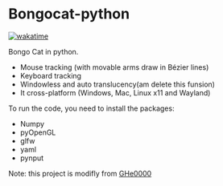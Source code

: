 # Bongocat-python

[![wakatime](https://wakatime.com/badge/user/70908aa3-b2c6-4f44-a07f-7bd45f260e48/project/ca59bf83-0ceb-4a3b-9775-d57abbd8338f.svg)](https://wakatime.com/badge/user/70908aa3-b2c6-4f44-a07f-7bd45f260e48/project/ca59bf83-0ceb-4a3b-9775-d57abbd8338f)

Bongo Cat in python. 

- Mouse tracking (with movable arms draw in Bézier lines)
- Keyboard tracking
- Windowless and auto translucency(am delete this funsion)
- It cross-platform (Windows, Mac, Linux x11 and Wayland)

To run the code, you need to install the packages:

- Numpy
- pyOpenGL
- glfw
- yaml
- pynput

Note: this project is modifly from [GHe0000](https://github.com/GHe0000/Bongocat-python)
